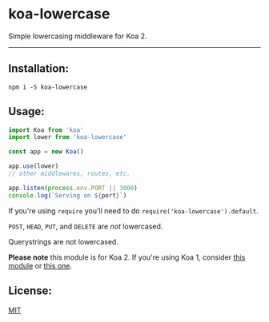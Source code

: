 # koa-lowercase

Simple lowercasing middleware for Koa 2.

--------

## Installation:

`npm i -S koa-lowercase`

## Usage:

```javascript
import Koa from 'koa'
import lower from 'koa-lowercase'

const app = new Koa()

app.use(lower)
// other middlewares, routes, etc.

app.listen(process.env.PORT || 3000)
console.log(`Serving on ${port}`)
```

If you're using `require` you'll need to do `require('koa-lowercase').default`.

`POST`, `HEAD`, `PUT`, and `DELETE` are _not_ lowercased.

Querystrings are not lowercased.

__Please note__ this module is for Koa 2. If you're using Koa 1, consider
[this module](https://www.npmjs.com/koa-lowercase-url) or
[this one](https://npmjs.com/koa-lowercase-path).

## License:

[MIT](./LICENSE.md)

